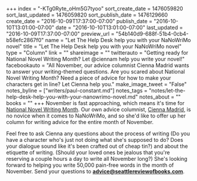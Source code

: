+++
index = "-KTg0Ryte_oHm5G7tyoo"
sort_create_date = 1476059820
sort_last_updated = 1476059820
sort_publish_date = 1476129660
create_date = "2016-10-09T17:37:00-07:00"
publish_date = "2016-10-10T13:01:00-07:00"
date = "2016-10-10T13:01:00-07:00"
last_updated = "2016-10-09T17:37:00-07:00"
preview_url = "54b140d9-688f-51b4-0cb4-b58efc2867f0"
name = "Let The Help Desk help you with your NaNoWriMo novel"
title = "Let The Help Desk help you with your NaNoWriMo novel"
type = "Column"
link = ""
shareimage = ""
twitterauto = "Getting ready for National Novel Writing Month? Let @ciennam help you write your novel!"
facebookauto = "All November, our advice columnist Cienna Madrid wants to answer your writing-themed questions. Are you scared about National Novel Writing Month? Need a piece of advice for how to make your characters get in line? Let Cienna help you."
make_image_tweet = "False"
notes_byline = ["writers/paul-constant.md"]
notes_tags = "notes/let-the-help-desk-help-you-with-your-nanowrimo-novel.md"
notes_about = ""
books = ""
+++
November is fast approaching, which means it's time for [National Novel Writing Month](http://nanowrimo.org/). Our own advice columnist, [Cienna Madrid](http://www.seattlereviewofbooks.com/writers/cienna-madrid/), is no novice when it comes to NaNoWriMo, and so she'd like to offer up her column for writing advice for the entire month of November.

Feel free to ask Cienna any questions about the process of writing (Do you have a character who's just not doing what she's supposed to do? Does your dialogue sound like it's been crafted out of cheap tin?) and about the etiquette of writing. (Should your loved ones be jealous that you're reserving a couple hours a day to write all November long?) She's looking forward to helping you write 50,000 pain-free words in the month of November. Send your questions to **advice@seattlereviewofbooks.com**. 